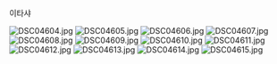 ﻿---
dddd: 2024.07.21 서코 일
nickname: 이타샤
sns_type: x
sns_id: itasha
---

<a name="itasha"></a>

이타샤

![DSC04604.jpg](/assets/img/2024/07-21/이타샤/DSC04604.jpg)
![DSC04605.jpg](/assets/img/2024/07-21/이타샤/DSC04605.jpg)
![DSC04606.jpg](/assets/img/2024/07-21/이타샤/DSC04606.jpg)
![DSC04607.jpg](/assets/img/2024/07-21/이타샤/DSC04607.jpg)
![DSC04608.jpg](/assets/img/2024/07-21/이타샤/DSC04608.jpg)
![DSC04609.jpg](/assets/img/2024/07-21/이타샤/DSC04609.jpg)
![DSC04610.jpg](/assets/img/2024/07-21/이타샤/DSC04610.jpg)
![DSC04611.jpg](/assets/img/2024/07-21/이타샤/DSC04611.jpg)
![DSC04612.jpg](/assets/img/2024/07-21/이타샤/DSC04612.jpg)
![DSC04613.jpg](/assets/img/2024/07-21/이타샤/DSC04613.jpg)
![DSC04614.jpg](/assets/img/2024/07-21/이타샤/DSC04614.jpg)
![DSC04615.jpg](/assets/img/2024/07-21/이타샤/DSC04615.jpg)